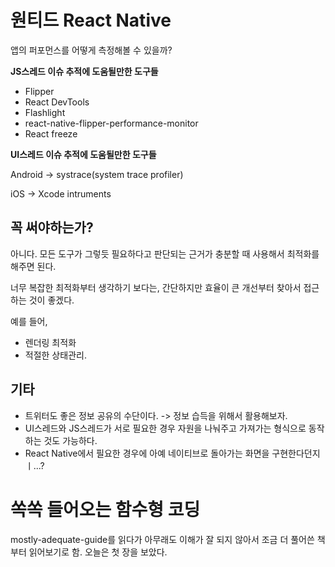 # 원티드 React Native

앱의 퍼포먼스를 어떻게 측정해볼 수 있을까?

**JS스레드 이슈 추적에 도움될만한 도구들**

- Flipper
- React DevTools
- Flashlight
- react-native-flipper-performance-monitor
- React freeze

**UI스레드 이슈 추적에 도움될만한 도구들**

Android -> systrace(system trace profiler)

iOS -> Xcode intruments

## 꼭 써야하는가?

아니다. 모든 도구가 그렇듯 필요하다고 판단되는 근거가 충분할 때 사용해서 최적화를 해주면 된다.

너무 복잡한 최적화부터 생각하기 보다는, 간단하지만 효율이 큰 개선부터 찾아서 접근하는 것이 좋겠다.

예를 들어,

- 렌더링 최적화
- 적절한 상태관리.

## 기타

- 트위터도 좋은 정보 공유의 수단이다. -> 정보 습득을 위해서 활용해보자.
- UI스레드와 JS스레드가 서로 필요한 경우 자원을 나눠주고 가져가는 형식으로 동작하는 것도 가능하다.
- React Native에서 필요한 경우에 아예 네이티브로 돌아가는 화면을 구현한다던지ㅣ...?

# 쏙쏙 들어오는 함수형 코딩

mostly-adequate-guide를 읽다가 아무래도 이해가 잘 되지 않아서 조금 더 풀어쓴 책부터 읽어보기로 함. 오늘은 첫 장을 보았다.
